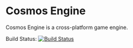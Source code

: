 # Cosmos Engine

Cosmos Engine is a cross-platform game engine. 

Build Status: [![Build Status](https://shurunxuan.visualstudio.com/CosmosEngine/_apis/build/status/CosmosEngine?branchName=master)](https://shurunxuan.visualstudio.com/CosmosEngine/_build/latest?definitionId=4&branchName=master)